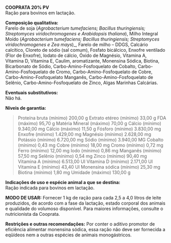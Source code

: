 ﻿**COOPRATA 20% PV**                                                   
Ração para bovinos em lactação.

**Composição qualitativa:**                                                                  
Farelo de soja (*Agrobacterium tumefaciens; Bacillus thuringiensis; Streptomyces viridochromogenes e Arabidopsis thaliana*), Milho Integral Moído (*Agrobacterium tumefaciens; Bacillus thuringiensis; Streptomyces viridochromogenes e Zea mays*)_, Farelo de milho – DDGS, Calcário calcítico, Cloreto de sódio (sal comum), Fosfato bicálcico, Enxofre ventilado (Flor de Enxofre), Iodato de cálcio, Óxido de Magnésio, Vitamina A, Vitamina D, Vitamina E, Caulim, aromatizante, Monensina Sódica, Biotina, Bicarbonato de Sódio, Carbo-Amino-Fosfoquelato de Cobalto, Carbo-Amino-Fosfoquelato de Cromo, Carbo-Amino-Fosfoquelato de Cobre, Carbo-Amino-Fosfoquelato Manganês, Carbo-Amino-Fosfoquelato de Selênio, Carbo-Amino-Fosfoquelato de Zinco, Algas Marinhas Calcárias.

**Eventuais substitutivos:**                                                                      
Não há.

**Níveis de garantia:**
>Proteína bruta (mínimo) 200,00 g
>Extrato etéreo (mínimo) 33,00 g
>FDA (máximo) 95,70 g
>Matéria Mineral (máximo) 70,00 g
>Cálcio (mínimo) 9.340,00 mg
>Cálcio (máximo) 11,50 g
>Fósforo (mínimo) 3.830,00 mg
>Enxofre (mínimo) 1.429,00 mg
>Magnésio (mínimo) 2.628,00 mg
>Potássio (mínimo) 6.720,00 mg
>Sódio (mínimo) 3.940,00 MG
>Cobalto (mínimo) 0,43 mg
>Cobre (mínimo) 18,00 mg
>Cromo (mínimo) 0,72 mg
>Ferro (mínimo) 12,00 mg
>Iodo (mínimo) 0,86 mg
>Manganês (mínimo) 57,50 mg
>Selênio (mínimo) 0,54 mg
>Zinco (mínimo) 90,40 mg
>Vitamina A (mínimo) 6.513,00 UI
>Vitamina D (mínimo) 2.171,00 UI
>Vitamina E (mínimo) 43,40 UI
>Monensina sódica (mínimo) 25,30 mg
>Biotina (mínimo) 1,80 mg
>Umidade (máximo) 130,00 g

**Indicações de uso e espécie animal a que se destina:**                                                                                 
Ração indicada para bovinos em lactação.

**MODO DE USAR:**
Fornecer 1 kg de ração para cada 2,5 a 4,0 litros de leite produzidos, de acordo com a fase da lactação, estado corporal dos animais e qualidade do volumoso disponível. Para maiores informações, consulte o nutricionista da Cooprata.

**Restrições e outras recomendações:**
Por conter o aditivo promotor de eficiência alimentar monensina sódica, essa ração não deve ser fornecida a eqüídeos nem a outras espécies de animais monogástricos.


